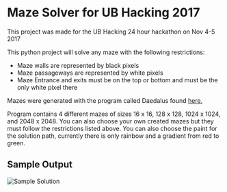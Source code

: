 # Maze Solver for UB Hacking 2017

This project was made for the UB Hacking 24 hour hackathon on Nov 4-5 2017

This python project will solve any maze with the following restrictions:

* Maze walls are represented by black pixels
* Maze passageways are represented by white pixels
* Maze Entrance and exits must be on the top or bottom and must be the only white pixel there

Mazes were generated with the program called Daedalus found [here.](http://www.astrolog.org/labyrnth/daedalus.htm)

Program contains 4 different mazes of sizes 16 x 16, 128 x 128, 1024 x 1024, and 2048 x 2048. You can also choose your own created mazes but they must follow the restrictions listed above.
You can also choose the paint for the solution path, currently there is only rainbow and a gradient from red to green.

## Sample Output
![Sample Solution](Sample_Output.bmp)
